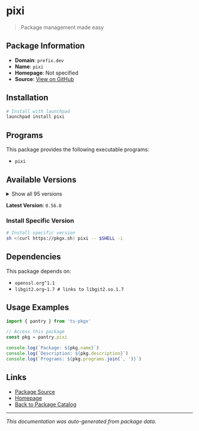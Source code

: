 # pixi

> Package management made easy

## Package Information

- **Domain**: `prefix.dev`
- **Name**: `pixi`
- **Homepage**: Not specified
- **Source**: [View on GitHub](https://github.com/pkgxdev/pantry/tree/main/projects/prefix.dev/package.yml)

## Installation

```bash
# Install with launchpad
launchpad install pixi
```

## Programs

This package provides the following executable programs:

- `pixi`

## Available Versions

<details>
<summary>Show all 95 versions</summary>

- `0.56.0`, `0.55.0`, `0.54.2`, `0.54.1`, `0.54.0`
- `0.53.0`, `0.52.0`, `0.51.0`, `0.50.2`, `0.50.1`
- `0.50.0`, `0.49.0`, `0.48.2`, `0.48.1`, `0.48.0`
- `0.47.0`, `0.46.0`, `0.45.0`, `0.44.0`, `0.43.3`
- `0.43.2`, `0.43.1`, `0.43.0`, `0.42.1`, `0.42.0`
- `0.41.4`, `0.41.3`, `0.41.2`, `0.41.1`, `0.41.0`
- `0.40.3`, `0.40.2`, `0.40.1`, `0.40.0`, `0.39.5`
- `0.39.4`, `0.39.3`, `0.39.2`, `0.39.1`, `0.39.0`
- `0.38.0`, `0.37.0`, `0.36.0`, `0.35.0`, `0.34.0`
- `0.33.0`, `0.32.2`, `0.32.1`, `0.32.0`, `0.31.0`
- `0.30.0`, `0.29.0`, `0.28.2`, `0.28.1`, `0.28.0`
- `0.27.1`, `0.27.0`, `0.26.1`, `0.26.0`, `0.25.0`
- `0.24.2`, `0.24.1`, `0.24.0`, `0.23.0`, `0.22.0`
- `0.21.1`, `0.21.0`, `0.20.1`, `0.20.0`, `0.19.1`
- `0.19.0`, `0.18.0`, `0.17.1`, `0.17.0`, `0.16.1`
- `0.16.0`, `0.15.2`, `0.15.1`, `0.15.0`, `0.14.0`
- `0.13.0`, `0.12.0`, `0.11.1`, `0.11.0`, `0.10.0`
- `0.9.1`, `0.9.0`, `0.8.0`, `0.7.0`, `0.6.0`
- `0.5.0`, `0.4.0`, `0.3.0`, `0.2.0`, `0.1.0`

</details>

**Latest Version**: `0.56.0`

### Install Specific Version

```bash
# Install specific version
sh <(curl https://pkgx.sh) pixi -- $SHELL -i
```

## Dependencies

This package depends on:

- `openssl.org^1.1`
- `libgit2.org~1.7 # links to libgit2.so.1.7`

## Usage Examples

```typescript
import { pantry } from 'ts-pkgx'

// Access this package
const pkg = pantry.pixi

console.log(`Package: ${pkg.name}`)
console.log(`Description: ${pkg.description}`)
console.log(`Programs: ${pkg.programs.join(', ')}`)
```

## Links

- [Package Source](https://github.com/pkgxdev/pantry/tree/main/projects/prefix.dev/package.yml)
- [Homepage](#)
- [Back to Package Catalog](../../package-catalog.md)

---

*This documentation was auto-generated from package data.*
